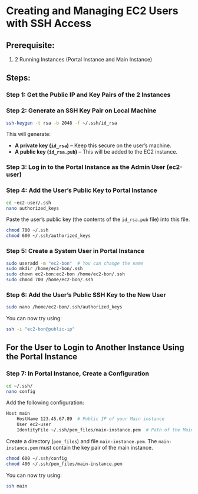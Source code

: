 # Creating and Managing EC2 Users with SSH Access

## Prerequisite:
1. 2 Running Instances (Portal Instance and Main Instance)

## Steps:

### Step 1: Get the Public IP and Key Pairs of the 2 Instances

### Step 2: Generate an SSH Key Pair on Local Machine
```bash
ssh-keygen -t rsa -b 2048 -f ~/.ssh/id_rsa
```
This will generate:
- **A private key (`id_rsa`)** – Keep this secure on the user’s machine.
- **A public key (`id_rsa.pub`)** – This will be added to the EC2 instance.

### Step 3: Log in to the Portal Instance as the Admin User (ec2-user)

### Step 4: Add the User’s Public Key to Portal Instance
```bash
cd ~ec2-user/.ssh
nano authorized_keys
```
Paste the user’s public key (the contents of the `id_rsa.pub` file) into this file.
```bash
chmod 700 ~/.ssh
chmod 600 ~/.ssh/authorized_keys
```

### Step 5: Create a System User in Portal Instance
```bash
sudo useradd -m "ec2-bon"  # You can change the name
sudo mkdir /home/ec2-bon/.ssh
sudo chown ec2-bon:ec2-bon /home/ec2-bon/.ssh
sudo chmod 700 /home/ec2-bon/.ssh
```

### Step 6: Add the User’s Public SSH Key to the New User
```bash
sudo nano /home/ec2-bon/.ssh/authorized_keys
```
You can now try using:
```bash
ssh -i "ec2-bon@public-ip"
```

## For the User to Login to Another Instance Using the Portal Instance

### Step 7: In Portal Instance, Create a Configuration
```bash
cd ~/.ssh/
nano config
```
Add the following configuration:
```bash
Host main
    HostName 123.45.67.89  # Public IP of your Main instance
    User ec2-user
    IdentityFile ~/.ssh/pem_files/main-instance.pem  # Path of the Main Instance Pem File
```

Create a directory (`pem_files`) and file `main-instance.pem`.
The `main-instance.pem` must contain the key pair of the main instance.

```bash
chmod 600 ~/.ssh/config
chmod 400 ~/.ssh/pem_files/main-instance.pem
```

You can now try using:
```bash
ssh main
```
